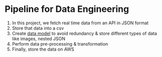 # Pipeline for Data Engineering
1. In this project, we fetch real time data from an API in JSON format
2. Store that data into a csv
3. Create [data model](https://github.com/paramshah31/basic-data-pipeline/blob/main/datamodel.png) to avoid redundancy & store different types of data like images, nested JSON
4. Perform data pre-processing & transformation
5. Finally, store the data on AWS
